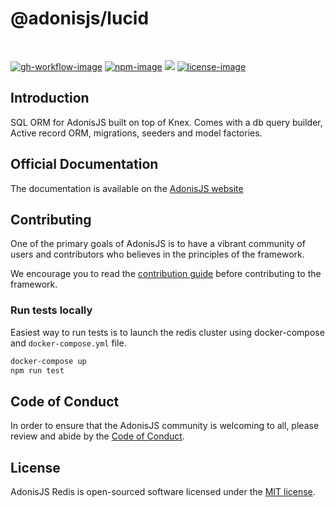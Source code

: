 # @adonisjs/lucid

<br />

[![gh-workflow-image]][gh-workflow-url] [![npm-image]][npm-url] ![][typescript-image] [![license-image]][license-url]

## Introduction
SQL ORM for AdonisJS built on top of Knex. Comes with a db query builder, Active record ORM, migrations, seeders and model factories.

## Official Documentation
The documentation is available on the [AdonisJS website](https://docs.adonisjs.com/guides/database/introduction)

## Contributing
One of the primary goals of AdonisJS is to have a vibrant community of users and contributors who believes in the principles of the framework.

We encourage you to read the [contribution guide](https://github.com/adonisjs/.github/blob/main/docs/CONTRIBUTING.md) before contributing to the framework.

### Run tests locally
Easiest way to run tests is to launch the redis cluster using docker-compose and `docker-compose.yml` file.

```sh
docker-compose up
npm run test
```

## Code of Conduct
In order to ensure that the AdonisJS community is welcoming to all, please review and abide by the [Code of Conduct](https://github.com/adonisjs/.github/blob/main/docs/CODE_OF_CONDUCT.md).

## License
AdonisJS Redis is open-sourced software licensed under the [MIT license](LICENSE.md).

[gh-workflow-image]: https://img.shields.io/github/actions/workflow/status/adonisjs/lucid/test.yml?style=for-the-badge
[gh-workflow-url]: https://github.com/adonisjs/lucid/actions/workflows/test.yml "Github action"

[npm-image]: https://img.shields.io/npm/v/@adonisjs/lucid/latest.svg?style=for-the-badge&logo=npm
[npm-url]: https://www.npmjs.com/package/@adonisjs/lucid/v/latest "npm"

[typescript-image]: https://img.shields.io/badge/Typescript-294E80.svg?style=for-the-badge&logo=typescript

[license-url]: LICENSE.md
[license-image]: https://img.shields.io/github/license/adonisjs/lucid?style=for-the-badge
